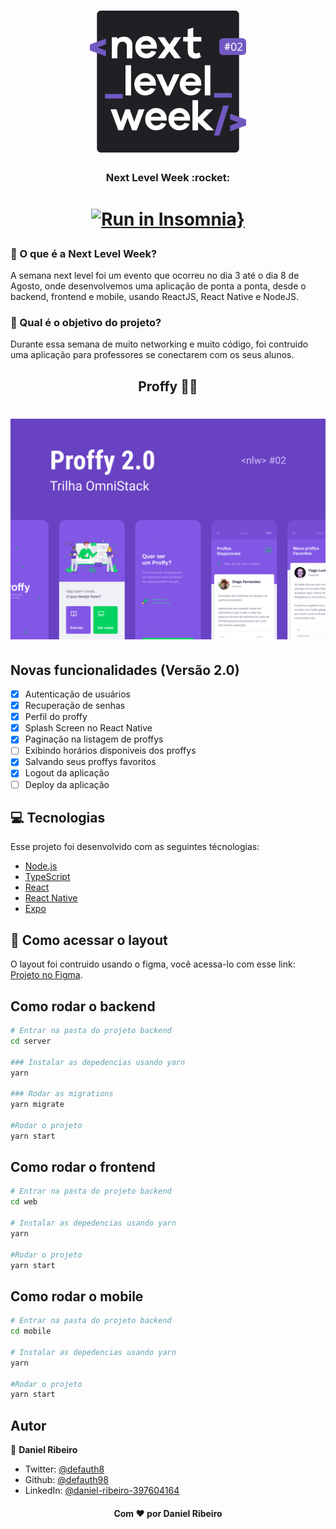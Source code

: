 <h1 align="center">
    <img alt="NextLevelWeek" title="#NextLevelWeek" src=".github/logo.svg" width="250px" />
</h1>

<h3 align="center">Next Level Week :rocket: </h1>

<h1 align="center">

[![Run in Insomnia}](https://insomnia.rest/images/run.svg)](https://insomnia.rest/run/?label=nlw-02&uri=https%3A%2F%2Fgithub.com%2Fdefauth98%2Fnlw-02%2Fblob%2Fmaster%2FInsomnia_2020-08-11.json)

</h1>

### :shrug: O que é a Next Level Week?

A semana next level foi um evento que ocorreu no dia 3 até o dia 8 de Agosto, onde desenvolvemos uma aplicação de ponta a ponta, desde o backend, frontend e mobile, usando ReactJS, React Native e NodeJS.

### :exploding_head: Qual é o objetivo do projeto?

Durante essa semana de muito networking e muito código, foi contruido uma aplicação para professores se conectarem com os seus alunos.

<h2 align="center">Proffy 👨‍🎓 </h2>

<h1 align="center">
    <img alt="capa" title="capa" src=".github/capa.svg" width="700px" />
</h1>

## Novas funcionalidades (Versão 2.0)

- [x] Autenticação de usuários
- [x] Recuperação de senhas
- [x] Perfil do proffy
- [x] Splash Screen no React Native
- [x] Paginação na listagem de proffys
- [ ] Exibindo horários disponiveis dos proffys
- [x] Salvando seus proffys favoritos
- [x] Logout da aplicação
- [ ] Deploy da aplicação

## :computer: Tecnologias

Esse projeto foi desenvolvido com as seguintes técnologias:

- [Node.js][nodejs]
- [TypeScript][typescript]
- [React][reactjs]
- [React Native][rn]
- [Expo][expo]

[nodejs]: https://nodejs.org/
[typescript]: https://www.typescriptlang.org/
[expo]: https://expo.io/
[reactjs]: https://reactjs.org
[rn]: https://facebook.github.io/react-native/
[yarn]: https://yarnpkg.com/

## :file_folder: Como acessar o layout

O layout foi contruido usando o figma, você acessa-lo com esse link: [Projeto no Figma](https://www.figma.com/file/GHGS126t7WYjnPZdRKChJF/?viewer=1&node-id=).

## Como rodar o backend

```sh
# Entrar na pasta do projeto backend
cd server

### Instalar as depedencias usando yarn
yarn

### Rodar as migrations
yarn migrate

#Rodar o projeto
yarn start
```

## Como rodar o frontend

```sh
# Entrar na pasta do projeto backend
cd web

# Instalar as depedencias usando yarn
yarn

#Rodar o projeto
yarn start
```

## Como rodar o mobile

```sh
# Entrar na pasta do projeto backend
cd mobile

# Instalar as depedencias usando yarn
yarn

#Rodar o projeto
yarn start
```

## Autor

👤 **Daniel Ribeiro**

- Twitter: [@defauth8](https://twitter.com/defauth8)
- Github: [@defauth98](https://github.com/defauth98)
- LinkedIn: [@daniel-ribeiro-397604164](https://linkedin.com/in/daniel-ribeiro-397604164)

<h4 align="center">Com ❤️ por Daniel Ribeiro</h3>
